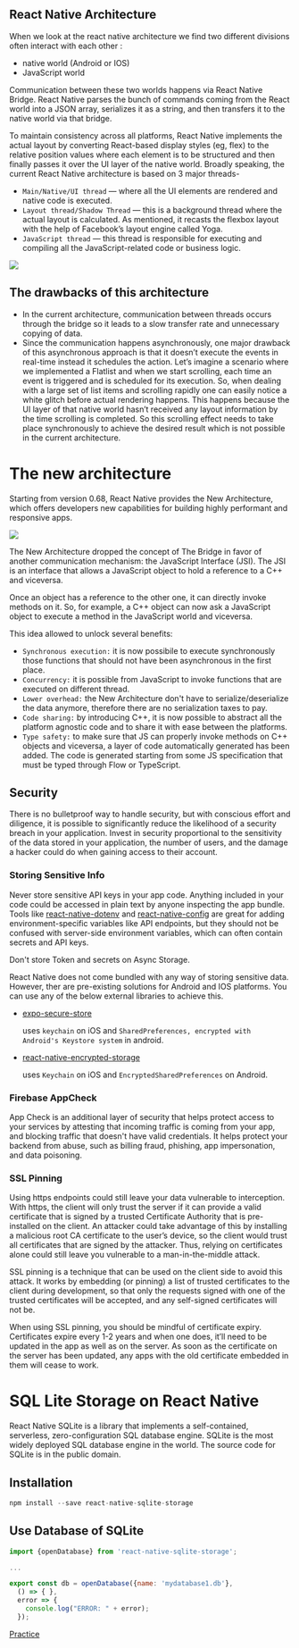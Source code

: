 ## React Native Architecture

When we look at the react native architecture we find two different divisions often interact with each other :

- native world (Android or IOS)
- JavaScript world

Communication between these two worlds happens via React Native Bridge. React Native parses the bunch of commands coming from the React world into a JSON array, serializes it as a string, and then transfers it to the native world via that bridge.

To maintain consistency across all platforms, React Native implements the actual layout by converting React-based display styles (eg, flex) to the relative position values where each element is to be structured and then finally passes it over the UI layer of the native world. Broadly speaking, the current React Native architecture is based on 3 major threads-

- `Main/Native/UI thread` — where all the UI elements are rendered and native code is executed.
- `Layout thread/Shadow Thread` — this is a background thread where the actual layout is calculated. As mentioned, it recasts the flexbox layout with the help of Facebook’s layout engine called Yoga.
- `JavaScript thread` — this thread is responsible for executing and compiling all the JavaScript-related code or business logic.

![](https://firebasestorage.googleapis.com/v0/b/mymasai-school.appspot.com/o/project_files%2Fold_architecture.webp?alt=media&token=968b1e3f-a715-447f-b9a7-e3dc152c0aea)

## The drawbacks of this architecture

- In the current architecture, communication between threads occurs through the bridge so it leads to a slow transfer rate and unnecessary copying of data.
- Since the communication happens asynchronously, one major drawback of this asynchronous approach is that it doesn’t execute the events in real-time instead it schedules the action. Let’s imagine a scenario where we implemented a Flatlist and when we start scrolling, each time an event is triggered and is scheduled for its execution. So, when dealing with a large set of list items and scrolling rapidly one can easily notice a white glitch before actual rendering happens. This happens because the UI layer of that native world hasn’t received any layout information by the time scrolling is completed. So this scrolling effect needs to take place synchronously to achieve the desired result which is not possible in the current architecture.

# The new architecture

Starting from version 0.68, React Native provides the New Architecture, which offers developers new capabilities for building highly performant and responsive apps.

![](https://firebasestorage.googleapis.com/v0/b/mymasai-school.appspot.com/o/project_files%2Fnew_architecture.webp?alt=media&token=cff47435-c289-4bb3-b89e-fe0aa99e70e2)

The New Architecture dropped the concept of The Bridge in favor of another communication mechanism: the JavaScript Interface (JSI). The JSI is an interface that allows a JavaScript object to hold a reference to a C++ and viceversa.

Once an object has a reference to the other one, it can directly invoke methods on it. So, for example, a C++ object can now ask a JavaScript object to execute a method in the JavaScript world and viceversa.

This idea allowed to unlock several benefits:

- `Synchronous execution:` it is now possibile to execute synchronously those functions that should not have been asynchronous in the first place.
- `Concurrency:` it is possible from JavaScript to invoke functions that are executed on different thread.
- `Lower overhead:` the New Architecture don't have to serialize/deserialize the data anymore, therefore there are no serialization taxes to pay.
- `Code sharing:` by introducing C++, it is now possible to abstract all the platform agnostic code and to share it with ease between the platforms.
- `Type safety:` to make sure that JS can properly invoke methods on C++ objects and viceversa, a layer of code automatically generated has been added. The code is generated starting from some JS specification that must be typed through Flow or TypeScript.

## Security

There is no bulletproof way to handle security, but with conscious effort and diligence, it is possible to significantly reduce the likelihood of a security breach in your application. Invest in security proportional to the sensitivity of the data stored in your application, the number of users, and the damage a hacker could do when gaining access to their account.

### Storing Sensitive Info

Never store sensitive API keys in your app code. Anything included in your code could be accessed in plain text by anyone inspecting the app bundle. Tools like [react-native-dotenv](https://github.com/goatandsheep/react-native-dotenv) and [react-native-config](https://github.com/luggit/react-native-config/) are great for adding environment-specific variables like API endpoints, but they should not be confused with server-side environment variables, which can often contain secrets and API keys.

Don't store Token and secrets on Async Storage.

React Native does not come bundled with any way of storing sensitive data. However, ther are pre-existing solutions for Android and IOS platforms. You can use any of the below external libraries to achieve this.

- [expo-secure-store](https://docs.expo.dev/versions/latest/sdk/securestore/)

  uses `keychain` on iOS and `SharedPreferences, encrypted with Android's Keystore system` in android.

- [react-native-encrypted-storage](https://github.com/emeraldsanto/react-native-encrypted-storage)

  uses `Keychain` on iOS and `EncryptedSharedPreferences` on Android.

### Firebase AppCheck

App Check is an additional layer of security that helps protect access to your services by attesting that incoming traffic is coming from your app, and blocking traffic that doesn't have valid credentials. It helps protect your backend from abuse, such as billing fraud, phishing, app impersonation, and data poisoning.

### SSL Pinning

Using https endpoints could still leave your data vulnerable to interception. With https, the client will only trust the server if it can provide a valid certificate that is signed by a trusted Certificate Authority that is pre-installed on the client. An attacker could take advantage of this by installing a malicious root CA certificate to the user’s device, so the client would trust all certificates that are signed by the attacker. Thus, relying on certificates alone could still leave you vulnerable to a man-in-the-middle attack.

SSL pinning is a technique that can be used on the client side to avoid this attack. It works by embedding (or pinning) a list of trusted certificates to the client during development, so that only the requests signed with one of the trusted certificates will be accepted, and any self-signed certificates will not be.

When using SSL pinning, you should be mindful of certificate expiry. Certificates expire every 1-2 years and when one does, it’ll need to be updated in the app as well as on the server. As soon as the certificate on the server has been updated, any apps with the old certificate embedded in them will cease to work.

# SQL Lite Storage on React Native

React Native SQLite is a library that implements a self-contained, serverless, zero-configuration SQL database engine. SQLite is the most widely deployed SQL database engine in the world. The source code for SQLite is in the public domain.

## Installation

```js
npm install --save react-native-sqlite-storage
```

## Use Database of SQLite

```js
import {openDatabase} from 'react-native-sqlite-storage';

...

export const db = openDatabase({name: 'mydatabase1.db'},
  () => { },
  error => {
    console.log("ERROR: " + error);
  });
```

[Practice](https://www.sql-practice.com/)